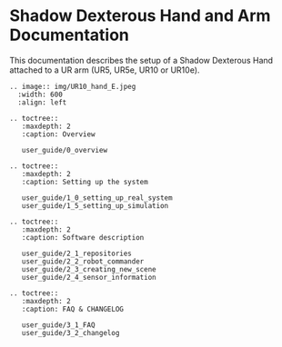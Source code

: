 # Shadow Dexterous Hand and Arm Documentation

This documentation describes the setup of a Shadow Dexterous Hand attached to a UR arm (UR5, UR5e, UR10 or UR10e).

```eval_rst
.. image:: img/UR10_hand_E.jpeg
  :width: 600
  :align: left
```

```eval_rst
.. toctree::
   :maxdepth: 2
   :caption: Overview
   
   user_guide/0_overview
     
.. toctree::
   :maxdepth: 2
   :caption: Setting up the system
   
   user_guide/1_0_setting_up_real_system
   user_guide/1_5_setting_up_simulation
   
.. toctree::
   :maxdepth: 2
   :caption: Software description
   
   user_guide/2_1_repositories
   user_guide/2_2_robot_commander
   user_guide/2_3_creating_new_scene
   user_guide/2_4_sensor_information

.. toctree::
   :maxdepth: 2
   :caption: FAQ & CHANGELOG
   
   user_guide/3_1_FAQ
   user_guide/3_2_changelog

```
